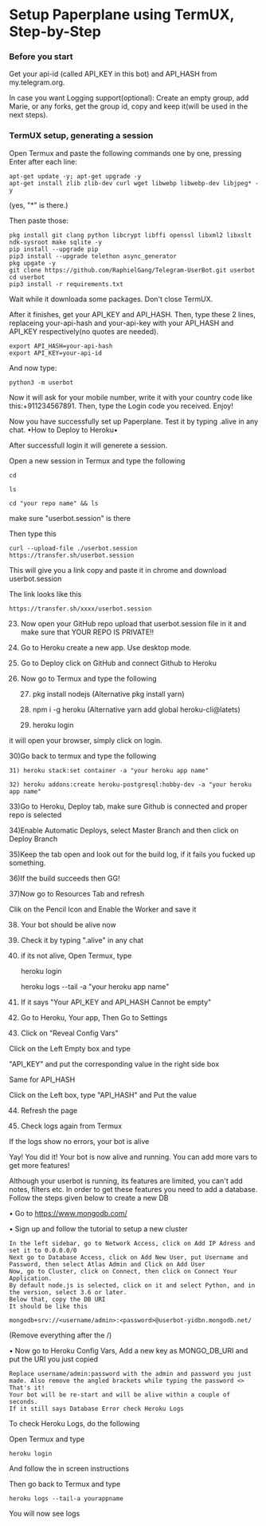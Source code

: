 Setup Paperplane using TermUX, Step-by-Step
===========================================

### Before you start

Get your api-id (called API_KEY in this bot) and API_HASH from my.telegram.org.

In case you want Logging support(optional): Create an empty group, add Marie, or any forks, get the group id, copy and keep it(will be used in the next steps).

### TermUX setup, generating a session

Open Termux and paste the following commands one by one, pressing Enter after each line:

    apt-get update -y; apt-get upgrade -y
    apt-get install zlib zlib-dev curl wget libwebp libwebp-dev libjpeg* -y

(yes, "*" is there.)

Then paste those:

    pkg install git clang python libcrypt libffi openssl libxml2 libxslt ndk-sysroot make sqlite -y
    pip install --upgrade pip
    pip3 install --upgrade telethon async_generator
    pkg upgate -y
    git clone https://github.com/RaphielGang/Telegram-UserBot.git userbot
    cd userbot
    pip3 install -r requirements.txt

Wait while it downloada some packages. Don't close TermUX.

After it finishes, get your API_KEY and API_HASH. Then, type these 2 lines, replaceing your-api-hash and your-api-key with your API_HASH and API_KEY respectively(no quotes are needed).

    export API_HASH=your-api-hash
    export API_KEY=your-api-id

And now type:

    python3 -m userbot

Now it will ask for your mobile number, write it with your country code like this:+911234567891.
Then, type the Login code you received.
Enjoy!

Now you have successfully set up Paperplane. Test it by typing .alive in any chat.
 •How to Deploy to Heroku•

 After successfull login it will generete a session.

 Open a new session in Termux and type the following

    cd 

    ls

    cd "your repo name" && ls

make sure "userbot.session" is there

 Then type this

    curl --upload-file ./userbot.session https://transfer.sh/userbot.session

This will give you a link copy and paste it in chrome and download userbot.session

The link looks like this

    https://transfer.sh/xxxx/userbot.session

23) Now open your GitHub repo upload that userbot.session file in it and make sure that YOUR REPO IS PRIVATE!!

24) Go to  Heroku create a new app. Use desktop mode.

25) Go to Deploy click on GitHub and connect Github to Heroku

26) Now go to Termux and type the following

    27) pkg install nodejs (Alternative pkg install yarn)

    28) npm i -g heroku (Alternative yarn add global heroku-cli@latets)

     29) heroku login

 it will open your browser, simply click on login.

30)Go back to termux and type the following

    31) heroku stack:set container -a "your heroku app name"

    32) heroku addons:create heroku-postgresql:hobby-dev -a "your heroku app name"

33)Go to Heroku, Deploy tab, make sure Github is connected and proper repo is selected

34)Enable Automatic Deploys, select Master Branch and then click on Deploy Branch

35)Keep the tab open and look out for the build log, if it fails you fucked up something.

36)If the build succeeds then GG!

37)Now go to Resources Tab and refresh

 Clik on the Pencil Icon and Enable the Worker and save it

38) Your bot should be alive now

39) Check it by typing ".alive" in any chat

40) if its not alive, Open Termux, type

     heroku login

     heroku logs --tail -a "your heroku app name"

41) If it says "Your API_KEY and API_HASH Cannot be empty"

42) Go to Heroku, Your app, Then Go to Settings

43) Click on "Reveal Config Vars" 

 Click on the Left Empty box and type

 "API_KEY" and put the corresponding value in the right side box

 Same for API_HASH

 Click on the Left box, type "API_HASH"  and Put the value

 44) Refresh the page

45) Check logs again from Termux

 If the logs show no errors, your bot is alive

Yay! You did it! Your bot is now alive and running.
You can add more vars to get more features! 

Although your userbot is running, its features are limited, you can't add notes, filters etc. In order to get these features you need to add a database. Follow the steps given below to create a new DB


•    Go to https://www.mongodb.com/

•    Sign up and follow the tutorial to setup a new cluster

    In the left sidebar, go to Network Access, click on Add IP Adress and set it to 0.0.0.0/0
    Next go to Database Access, click on Add New User, put Username and Password, then select Atlas Admin and Click on Add User
    Now, go to Cluster, click on Connect, then click on Connect Your Application.
    By default node.js is selected, click on it and select Python, and in the version, select 3.6 or later.
    Below that, copy the DB URI
    It should be like this

    mongodb+srv://<username/admin>:<password>@userbot-yidbn.mongodb.net/

(Remove everything after the /)

•    Now go to Heroku Config Vars, Add a new key as MONGO_DB_URI and put the URI you just copied

    Replace username/admin:password with the admin and password you just made. Also remove the angled brackets while typing the password <>
    That's it!
    Your bot will be re-start and will be alive within a couple of seconds.
    If it still says Database Error check Heroku Logs

To check Heroku Logs, do the following

Open Termux and type

    heroku login

And follow the in screen instructions

Then go back to Termux and type

    heroku logs --tail-a yourappname

You will now see logs
